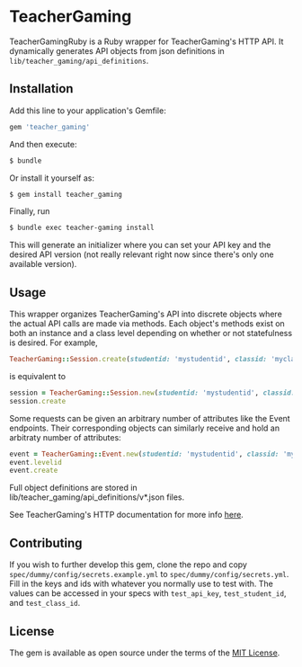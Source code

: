 # TeacherGaming
TeacherGamingRuby is a Ruby wrapper for TeacherGaming's HTTP API. It dynamically generates API objects from json definitions in `lib/teacher_gaming/api_definitions`.

## Installation
Add this line to your application's Gemfile:

```ruby
gem 'teacher_gaming'
```

And then execute:
```bash
$ bundle
```

Or install it yourself as:
```bash
$ gem install teacher_gaming
```


Finally, run
```bash
$ bundle exec teacher-gaming install
```
This will generate an initializer where you can set your API key and the desired API version (not really relevant right now since there's only one available version).


## Usage
This wrapper organizes TeacherGaming's API into discrete objects where the actual API calls are made via methods. Each object's methods exist on both an instance and a class level depending on whether or not statefulness is desired. For example,

```ruby
TeacherGaming::Session.create(studentid: 'mystudentid', classid: 'myclassid')         #=> TeacherGaming::Response object
```
is equivalent to
```ruby
session = TeacherGaming::Session.new(studentid: 'mystudentid', classid: 'myclassid')  #=> TeacherGaming::Session object
session.create                                                                        #=> TeacherGaming::Response object
```

Some requests can be given an arbitrary number of attributes like the Event endpoints. Their corresponding objects can similarly receive and hold an arbitraty number of attributes:
```ruby
event = TeacherGaming::Event.new(studentid: 'mystudentid', classid: 'myclassid', eventname: 'LevelCompletion', levelid: 4)  #=> TeacherGaming::Event object
event.levelid                                                                                                               #=> 4
event.create                                                                                                                #=> TeacherGaming::Response object
```

Full object definitions are stored in lib/teacher_gaming/api_definitions/v\*.json files.

See TeacherGaming's HTTP documentation for more info [here](https://teachergaming.github.io/slate/#manual-integration-and-http-api7.).

## Contributing
If you wish to further develop this gem, clone the repo and copy `spec/dummy/config/secrets.example.yml` to `spec/dummy/config/secrets.yml`. Fill in the keys and ids with whatever you normally use to test with. The values can be accessed in your specs with `test_api_key`, `test_student_id`, and `test_class_id`.

## License
The gem is available as open source under the terms of the [MIT License](http://opensource.org/licenses/MIT).
